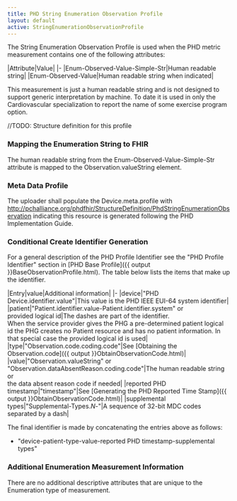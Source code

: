 ```yaml
---
title: PHD String Enumeration Observation Profile
layout: default
active: StringEnumerationObservationProfile
---
```


The String Enumeration Observation Profile is used when the PHD metric measurement contains one of the following attributes:

|Attribute|Value|
|-
|Enum-Observed-Value-Simple-Str|Human readable string|
|Enum-Observed-Value|Human readable string when indicated|

This measurement is just a human readable string and is not designed to support generic interpretation by machine. To date it is used in only the Cardiovascular specialization to report the name of some exercise program option.

//TODO: Structure definition for this profile

### Mapping the Enumeration String to FHIR
The human readable string from the Enum-Observed-Value-Simple-Str attribute is mapped to the Observation.valueString element.

### Meta Data Profile
The uploader shall populate the Device.meta.profile with http://pchalliance.org/phdfhir/StructureDefinition/PhdStringEnumerationObservation indicating this resource is generated following the PHD Implementation Guide.

### Conditional Create Identifier Generation
For a general description of the PHD Profile Identifier see the "PHD Profile Identifier" section in [PHD Base Profile]({{ output }}BaseObservationProfile.html). The table below lists the items that make up the identifier.

|Entry|value|Additional information|
|-
|device|"PHD Device.identifier.value"|This value is the PHD IEEE EUI-64 system identifier|
|patient|"Patient.identifier.value-Patient.identifier.system" or<br/>provided logical id|The dashes are part of the identifier. <br/>When the service provider gives the PHG a pre-determined patient logical id the PHG creates no Patient resource and has no patient information. In that special case the provided logical id is used|
|type|"Observation.code.coding.code"|See [Obtaining the Observation.code]({{ output }}ObtainObservationCode.html)|
|value|"Observation.valueString" or <br/>"Observation.dataAbsentReason.coding.code"|The human readable string or <br/>the data absent reason code if needed|
|reported PHD timestamp|"timestamp"|See [Generating the PHD Reported Time Stamp]({{ output }}ObtainObservationCode.html)|
|supplemental types|"Supplemental-Types.*N*-"|A sequence of 32-bit MDC codes separated by a dash|

The final identifier is made by concatenating the entries above as follows:
 - "device-patient-type-value-reported PHD timestamp-supplemental types"

### Additional Enumeration Measurement Information
There are no additional descriptive attributes that are unique to the Enumeration type of measurement.